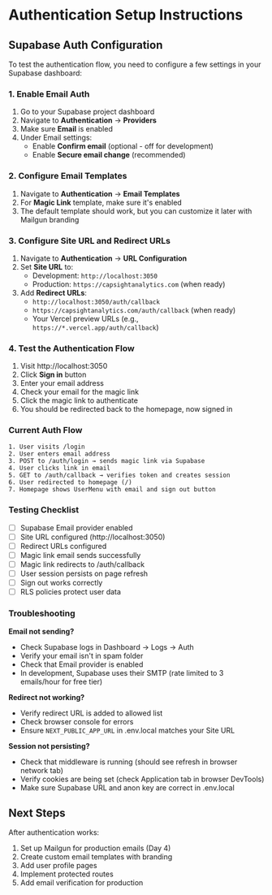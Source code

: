 # Authentication Setup Instructions

## Supabase Auth Configuration

To test the authentication flow, you need to configure a few settings in your Supabase dashboard:

### 1. Enable Email Auth

1. Go to your Supabase project dashboard
2. Navigate to **Authentication** → **Providers**
3. Make sure **Email** is enabled
4. Under Email settings:
   - Enable **Confirm email** (optional - off for development)
   - Enable **Secure email change** (recommended)

### 2. Configure Email Templates

1. Navigate to **Authentication** → **Email Templates**
2. For **Magic Link** template, make sure it's enabled
3. The default template should work, but you can customize it later with Mailgun branding

### 3. Configure Site URL and Redirect URLs

1. Navigate to **Authentication** → **URL Configuration**
2. Set **Site URL** to:
   - Development: `http://localhost:3050`
   - Production: `https://capsightanalytics.com` (when ready)
3. Add **Redirect URLs**:
   - `http://localhost:3050/auth/callback`
   - `https://capsightanalytics.com/auth/callback` (when ready)
   - Your Vercel preview URLs (e.g., `https://*.vercel.app/auth/callback`)

### 4. Test the Authentication Flow

1. Visit http://localhost:3050
2. Click **Sign in** button
3. Enter your email address
4. Check your email for the magic link
5. Click the magic link to authenticate
6. You should be redirected back to the homepage, now signed in

### Current Auth Flow

```
1. User visits /login
2. User enters email address
3. POST to /auth/login → sends magic link via Supabase
4. User clicks link in email
5. GET to /auth/callback → verifies token and creates session
6. User redirected to homepage (/)
7. Homepage shows UserMenu with email and sign out button
```

### Testing Checklist

- [ ] Supabase Email provider enabled
- [ ] Site URL configured (http://localhost:3050)
- [ ] Redirect URLs configured
- [ ] Magic link email sends successfully
- [ ] Magic link redirects to /auth/callback
- [ ] User session persists on page refresh
- [ ] Sign out works correctly
- [ ] RLS policies protect user data

### Troubleshooting

**Email not sending?**
- Check Supabase logs in Dashboard → Logs → Auth
- Verify your email isn't in spam folder
- Check that Email provider is enabled
- In development, Supabase uses their SMTP (rate limited to 3 emails/hour for free tier)

**Redirect not working?**
- Verify redirect URL is added to allowed list
- Check browser console for errors
- Ensure `NEXT_PUBLIC_APP_URL` in .env.local matches your Site URL

**Session not persisting?**
- Check that middleware is running (should see refresh in browser network tab)
- Verify cookies are being set (check Application tab in browser DevTools)
- Make sure Supabase URL and anon key are correct in .env.local

## Next Steps

After authentication works:
1. Set up Mailgun for production emails (Day 4)
2. Create custom email templates with branding
3. Add user profile pages
4. Implement protected routes
5. Add email verification for production
